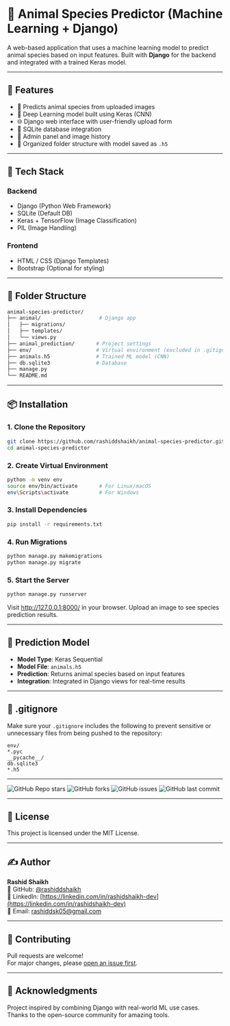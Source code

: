 # 🐾 Animal Species Predictor (Machine Learning + Django)

A web-based application that uses a machine learning model to predict animal species based on input features. Built with **Django** for the backend and integrated with a trained Keras model.

---

## 🚀 Features

- 🧠 Predicts animal species from uploaded images
- 🐍 Deep Learning model built using Keras (CNN)
- 🌐 Django web interface with user-friendly upload form
- 💾 SQLite database integration
- 🔐 Admin panel and image history
- 📂 Organized folder structure with model saved as `.h5`

---

## 🧰 Tech Stack

### Backend
- Django (Python Web Framework)
- SQLite (Default DB)
- Keras + TensorFlow (Image Classification)
- PIL (Image Handling)

### Frontend
- HTML / CSS (Django Templates)
- Bootstrap (Optional for styling)

---

## 📁 Folder Structure
```bash
animal-species-predictor/
├── animal/                   # Django app
│   ├── migrations/
│   ├── templates/
│   └── views.py
├── animal_prediction/       # Project settings
├── env/                     # Virtual environment (excluded in .gitignore)
├── animals.h5               # Trained ML model (CNN)
├── db.sqlite3               # Database
├── manage.py
└── README.md
```
---

## 📦 Installation

### 1. Clone the Repository

```bash
git clone https://github.com/rashiddshaikh/animal-species-predictor.git
cd animal-species-predictor
```

### 2. Create Virtual Environment
```bash
python -m venv env
source env/bin/activate       # For Linux/macOS
env\Scripts\activate          # For Windows
```

### 3. Install Dependencies
```bash
pip install -r requirements.txt
```

### 4. Run Migrations
```bash
python manage.py makemigrations
python manage.py migrate
```

### 5. Start the Server
```bash
python manage.py runserver
```
Visit http://127.0.0.1:8000/ in your browser.
Upload an image to see species prediction results.

---

## 🧪 Prediction Model

- **Model Type**: Keras Sequential  
- **Model File**: `animals.h5`  
- **Prediction**: Returns animal species based on input features  
- **Integration**: Integrated in Django views for real-time results  

---

## 📄 .gitignore

Make sure your `.gitignore` includes the following to prevent sensitive or unnecessary files from being pushed to the repository:

```gitignore
env/
*.pyc
__pycache__/
db.sqlite3
*.h5
```

---
![GitHub Repo stars](https://img.shields.io/github/stars/rashiddshaikh/animal-species-predictor)
![GitHub forks](https://img.shields.io/github/forks/rashiddshaikh/animal-species-predictor)
![GitHub issues](https://img.shields.io/github/issues/rashiddshaikh/animal-species-predictor)
![GitHub last commit](https://img.shields.io/github/last-commit/rashiddshaikh/animal-species-predictor)

---

## 📄 License  
This project is licensed under the MIT License.

---

## ✍️ Author  
**Rashid Shaikh**  
🔗 GitHub: [@rashiddshaikh](https://github.com/rashiddshaikh)  
🔗 LinkedIn: [https://linkedin.com/in/rashidshaikh-dev](https://linkedin.com/in/rashidshaikh-dev)  
📧 Email: [rashiddsk05@gmail.com](mailto:rashiddsk05@gmail.com)

---

## 🌟 Contributing  
Pull requests are welcome!  
For major changes, please [open an issue first](https://github.com/rashiddshaikh/animal-species-predictor/issues).

---

## 🙏 Acknowledgments  
Project inspired by combining Django with real-world ML use cases.  
Thanks to the open-source community for amazing tools.

